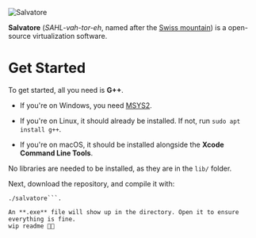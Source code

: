 ![Salvatore](https://github.com/user-attachments/assets/f449310f-6128-4213-83a9-8b2cdfd6d326)

**Salvatore** (*SAHL-vah-tor-eh*, named after the [Swiss mountain](https://en.wikipedia.org/wiki/Monte_San_Salvatore)) is a open-source virtualization software.

# Get Started
To get started, all you need is **G++**. 
- If you're on Windows, you need [MSYS2](https://www.msys2.org).

- If you're on Linux, it should already be installed. If not, run ```sudo apt install g++```.

- If you're on macOS, it should be installed alongside the **Xcode Command Line Tools**.

No libraries are needed to be installed, as they are in the `lib/` folder.

Next, download the repository, and compile it with:

```g++ -o salvatore main.cpp parser.cpp datareader.cpp isohandler.cpp debug.cpp -o
./salvatore```.

An **.exe** file will show up in the directory. Open it to ensure everything is fine.
wip readme 😵‍💫
